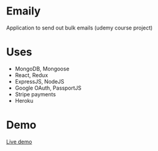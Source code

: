 # Emaily
Application to send out bulk emails (udemy course project)

# Uses 
- MongoDB, Mongoose
- React, Redux
- ExpressJS, NodeJS
- Google OAuth, PassportJS
- Stripe payments
- Heroku

# Demo
[Live demo](https://emaily-node-server.herokuapp.com/)

